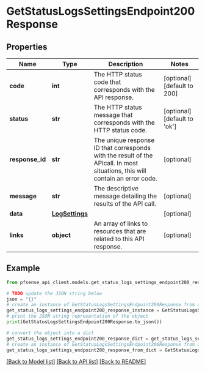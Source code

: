 # GetStatusLogsSettingsEndpoint200Response


## Properties

Name | Type | Description | Notes
------------ | ------------- | ------------- | -------------
**code** | **int** | The HTTP status code that corresponds with the API response. | [optional] [default to 200]
**status** | **str** | The HTTP status message that corresponds with the HTTP status code. | [optional] [default to 'ok']
**response_id** | **str** | The unique response ID that corresponds with the result of the APIcall. In most situations, this will contain an error code. | [optional] 
**message** | **str** | The descriptive message detailing the results of the API call. | [optional] 
**data** | [**LogSettings**](LogSettings.md) |  | [optional] 
**links** | **object** | An array of links to resources that are related to this API response. | [optional] 

## Example

```python
from pfsense_api_client.models.get_status_logs_settings_endpoint200_response import GetStatusLogsSettingsEndpoint200Response

# TODO update the JSON string below
json = "{}"
# create an instance of GetStatusLogsSettingsEndpoint200Response from a JSON string
get_status_logs_settings_endpoint200_response_instance = GetStatusLogsSettingsEndpoint200Response.from_json(json)
# print the JSON string representation of the object
print(GetStatusLogsSettingsEndpoint200Response.to_json())

# convert the object into a dict
get_status_logs_settings_endpoint200_response_dict = get_status_logs_settings_endpoint200_response_instance.to_dict()
# create an instance of GetStatusLogsSettingsEndpoint200Response from a dict
get_status_logs_settings_endpoint200_response_from_dict = GetStatusLogsSettingsEndpoint200Response.from_dict(get_status_logs_settings_endpoint200_response_dict)
```
[[Back to Model list]](../README.md#documentation-for-models) [[Back to API list]](../README.md#documentation-for-api-endpoints) [[Back to README]](../README.md)


